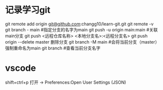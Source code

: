 # 记录学习git
git remote add origin git@github.com:changg10/learn-git.git
git remote -v  
git branch - main #指定分支的名字为main
git push -u origin main:main #关联main分支
git push <远程仓库名称> <本地分支名>:<远程分支名>
git push origin --delete master 删除分支
git branch -M main #会将当前分支（master）强制重命名为main
git branch  #查看当前分支名字

# vscode
shift+ctrl+p  打开
-> Preferences:Open User Settings (JSON)







